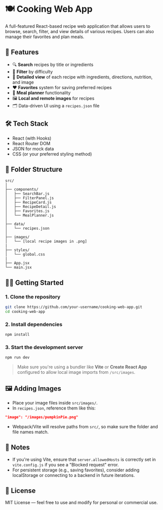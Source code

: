 # 🍽️ Cooking Web App

A full-featured React-based recipe web application that allows users to browse, search, filter, and view details of various recipes. Users can also manage their favorites and plan meals.

## 🚀 Features

- 🔍 **Search** recipes by title or ingredients
- 🎯 **Filter** by difficulty
- 📃 **Detailed view** of each recipe with ingredients, directions, nutrition, and image
- ❤️ **Favorites** system for saving preferred recipes
- 📅 **Meal planner** functionality
- 🖼️ **Local and remote images** for recipes
- 🗂️ Data-driven UI using a `recipes.json` file

## 🛠️ Tech Stack

- React (with Hooks)
- React Router DOM
- JSON for mock data
- CSS (or your preferred styling method)

## 📁 Folder Structure

```
src/
│
├── components/
│   ├── SearchBar.js
│   ├── FilterPanel.js
│   ├── RecipeCard.js
│   ├── RecipeDetail.js
│   ├── Favorites.js
│   └── MealPlanner.js
│
├── data/
│   └── recipes.json
│
├── images/
│   └── [local recipe images in .png]
|
├── styles/
│   └── global.css
|
├── App.jsx
└── main.jsx
```

## 🧑‍🍳 Getting Started

### 1. Clone the repository

```bash
git clone https://github.com/your-username/cooking-web-app.git
cd cooking-web-app
```

### 2. Install dependencies

```bash
npm install
```

### 3. Start the development server

```bash
npm run dev
```

> Make sure you're using a bundler like **Vite** or **Create React App** configured to allow local image imports from `/src/images`.

## 🖼️ Adding Images

- Place your image files inside `src/images/`.
- In `recipes.json`, reference them like this:

```json
"image": "/images/pumpkinPie.png"
```

- Webpack/Vite will resolve paths from `src/`, so make sure the folder and file names match.

## 🔧 Notes

- If you're using Vite, ensure that `server.allowedHosts` is correctly set in `vite.config.js` if you see a "Blocked request" error.
- For persistent storage (e.g., saving favorites), consider adding localStorage or connecting to a backend in future iterations.

## 📜 License

MIT License — feel free to use and modify for personal or commercial use.
